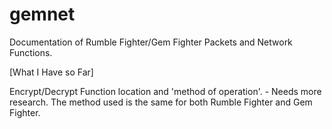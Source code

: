 # gemnet
Documentation of Rumble Fighter/Gem Fighter Packets and Network Functions.

[What I Have so Far]

Encrypt/Decrypt Function location and 'method of operation'. - Needs more research.
The method used is the same for both Rumble Fighter and Gem Fighter.
